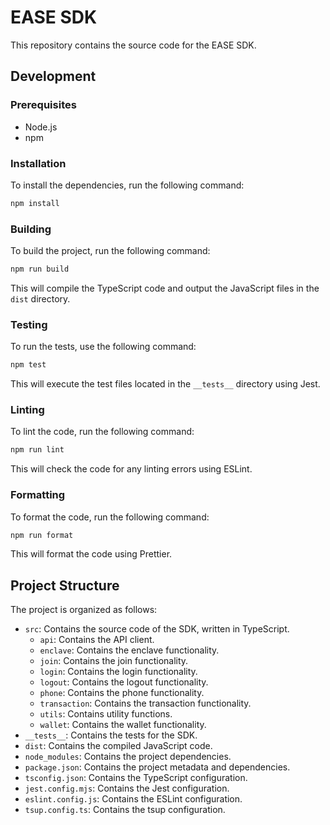 # EASE SDK

This repository contains the source code for the EASE SDK.

## Development

### Prerequisites

- Node.js
- npm

### Installation

To install the dependencies, run the following command:

```bash
npm install
```

### Building

To build the project, run the following command:

```bash
npm run build
```

This will compile the TypeScript code and output the JavaScript files in the `dist` directory.

### Testing

To run the tests, use the following command:

```bash
npm test
```

This will execute the test files located in the `__tests__` directory using Jest.

### Linting

To lint the code, run the following command:

```bash
npm run lint
```

This will check the code for any linting errors using ESLint.

### Formatting

To format the code, run the following command:

```bash
npm run format
```

This will format the code using Prettier.

## Project Structure

The project is organized as follows:

- `src`: Contains the source code of the SDK, written in TypeScript.
  - `api`: Contains the API client.
  - `enclave`: Contains the enclave functionality.
  - `join`: Contains the join functionality.
  - `login`: Contains the login functionality.
  - `logout`: Contains the logout functionality.
  - `phone`: Contains the phone functionality.
  - `transaction`: Contains the transaction functionality.
  - `utils`: Contains utility functions.
  - `wallet`: Contains the wallet functionality.
- `__tests__`: Contains the tests for the SDK.
- `dist`: Contains the compiled JavaScript code.
- `node_modules`: Contains the project dependencies.
- `package.json`: Contains the project metadata and dependencies.
- `tsconfig.json`: Contains the TypeScript configuration.
- `jest.config.mjs`: Contains the Jest configuration.
- `eslint.config.js`: Contains the ESLint configuration.
- `tsup.config.ts`: Contains the tsup configuration.
